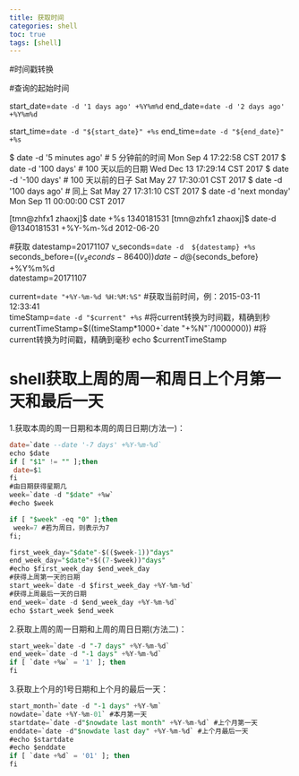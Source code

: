 ```yaml
---
title: 获取时间
categories: shell   
toc: true  
tags: [shell]
---
```






#时间戳转换


#查询的起始时间

start_date=`date -d '1 days ago' +%Y%m%d`
end_date=`date -d '2 days ago' +%Y%m%d`

start_time=`date -d "${start_date}" +%s`
end_time=`date -d "${end_date}" +%s`



$ date -d '5 minutes ago' # 5 分钟前的时间
Mon Sep  4 17:22:58 CST 2017
​$ date -d '100 days'      # 100 天以后的日期
Wed Dec 13 17:29:14 CST 2017
$ date -d '-100 days'     # 100 天以前的日子
Sat May 27 17:30:01 CST 2017
​$ date -d '100 days ago'  # 同上
Sat May 27 17:31:10 CST 2017
$ date -d 'next monday'    
Mon Sep 11 00:00:00 CST 2017


[tmn@zhfx1 zhaoxj]$ date +%s
1340181531
[tmn@zhfx1 zhaoxj]$ date-d @1340181531 +%Y-%m-%d 
2012-06-20

#获取
datestamp=20171107
v_seconds=`date -d  ${datestamp} +%s`
seconds_before=$((v_seconds-86400))
date -d @${seconds_before} +%Y%m%d  
datestamp=20171107



current=`date "+%Y-%m-%d %H:%M:%S"`     #获取当前时间，例：2015-03-11 12:33:41       
timeStamp=`date -d "$current" +%s`      #将current转换为时间戳，精确到秒
currentTimeStamp=$((timeStamp*1000+`date "+%N"`/1000000)) #将current转换为时间戳，精确到毫秒
echo ​$currentTimeStamp





# shell获取上周的周一和周日上个月第一天和最后一天



1.获取本周的周一日期和本周的周日日期(方法一)：

```sql
date=`date --date '-7 days' +%Y-%m-%d`
echo $date
if [ "$1" != "" ];then
 date=$1
fi
#由日期获得星期几
week=`date -d "$date" +%w` 
#echo $week

if [ "$week" -eq "0" ];then
 week=7 #若为周日，则表示为7
fi;

first_week_day="$date"-$(($week-1))"days"
end_week_day="$date"+$((7-$week))"days"
#echo $first_week_day $end_week_day
#获得上周第一天的日期
start_week=`date -d $first_week_day +%Y-%m-%d`
#获得上周最后一天的日期
end_week=`date -d $end_week_day +%Y-%m-%d`
echo $start_week $end_week

```

2.获取上周的周一日期和上周的周日日期(方法二)：

```sql
start_week=`date -d "-7 days" +%Y-%m-%d`
end_week=`date -d "-1 days" +%Y-%m-%d`
if [ `date +%w` = '1' ]; then
fi

```

3.获取上个月的1号日期和上个月的最后一天：

```sql
start_month=`date -d "-1 days" +%Y-%m`
nowdate=`date +%Y-%m-01` #本月第一天
startdate=`date -d"$nowdate last month" +%Y-%m-%d` #上个月第一天
enddate=`date -d"$nowdate last day" +%Y-%m-%d` #上个月最后一天
#echo $startdate
#echo $enddate 
if [ `date +%d` = '01' ]; then
fi
```